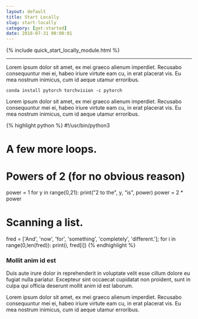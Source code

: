 ```yaml
---
layout: default
title: Start Locally
slug: start-locally
category: [get-started]
date: 2018-07-31 00:00:01
---
```


{% include quick_start_locally_module.html %}

---

Lorem ipsum dolor sit amet, ex mei graeco alienum imperdiet. Recusabo consequuntur mei ei, habeo iriure virtute eam cu, in erat placerat vis. Eu mea nostrum inimicus, cum id aeque utamur erroribus.

```
conda install pytorch torchvision -c pytorch
```

Lorem ipsum dolor sit amet, ex mei graeco alienum imperdiet. Recusabo consequuntur mei ei, habeo iriure virtute eam cu, in erat placerat vis. Eu mea nostrum inimicus, cum id aeque utamur erroribus.

{% highlight python %}
#!/usr/bin/python3

# A few more loops.

# Powers of 2 (for no obvious reason)
power = 1
for y in range(0,21):
    print("2 to the", y, "is", power)
    power = 2 * power

# Scanning a list.
fred = ['And', 'now', 'for', 'something', 'completely', 'different.'];
for i in range(0,len(fred)):
    print(i, fred[i])
{% endhighlight %}

### Mollit anim id est

Duis aute irure dolor in reprehenderit in voluptate velit esse cillum dolore eu fugiat nulla pariatur. Excepteur sint occaecat cupidatat non proident, sunt in culpa qui officia deserunt mollit anim id est laborum.

Lorem ipsum dolor sit amet, ex mei graeco alienum imperdiet. Recusabo consequuntur mei ei, habeo iriure virtute eam cu, in erat placerat vis. Eu mea nostrum inimicus, cum id aeque utamur erroribus.